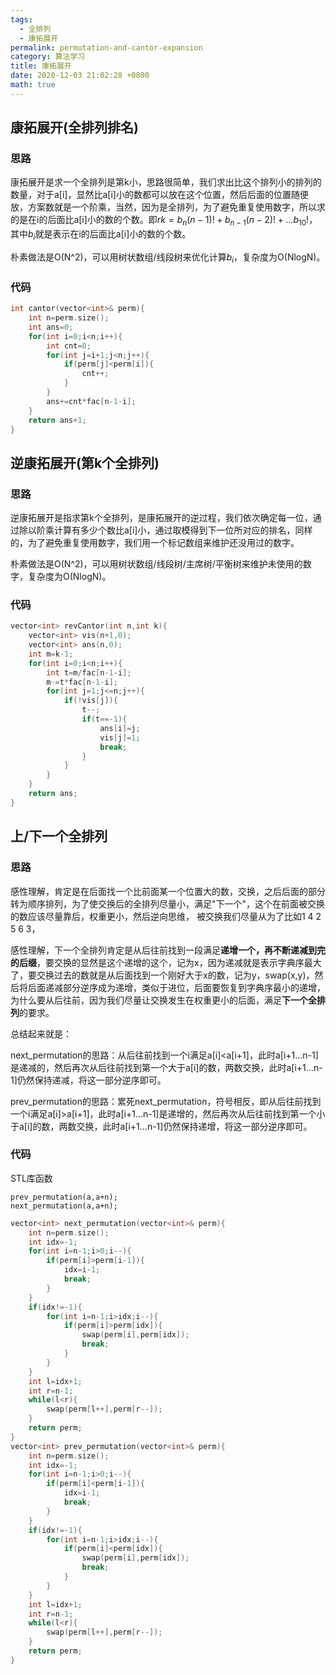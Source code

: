 ```yaml
---
tags: 
  - 全排列
  - 康拓展开
permalink: permutation-and-cantor-expansion
category: 算法学习
title: 康拓展开
date: 2020-12-03 21:02:28 +0800
math: true
---
```


## 康拓展开(全排列排名)

### 思路

康拓展开是求一个全排列是第k小，思路很简单，我们求出比这个排列小的排列的数量，对于a[i]，显然比a[i]小的数都可以放在这个位置，然后后面的位置随便放，方案数就是一个阶乘，当然，因为是全排列，为了避免重复使用数字，所以求的是在i的后面比a[i]小的数的个数。即$rk=b_n(n-1)!+b_{n-1}(n-2)!+...b_10!$，其中$b_i$就是表示在i的后面比a[i]小的数的个数。

朴素做法是O(N^2)，可以用树状数组/线段树来优化计算$b_i$，复杂度为O(NlogN)。

### 代码

```cpp
int cantor(vector<int>& perm){
    int n=perm.size();
    int ans=0;
    for(int i=0;i<n;i++){
        int cnt=0;
        for(int j=i+1;j<n;j++){
            if(perm[j]<perm[i]){
                cnt++;
            }
        }
        ans+=cnt*fac[n-1-i];
    }
    return ans+1;
}
```

## 逆康拓展开(第k个全排列)

### 思路

逆康拓展开是指求第k个全排列，是康拓展开的逆过程，我们依次确定每一位，通过除以阶乘计算有多少个数比a[i]小，通过取模得到下一位所对应的排名，同样的，为了避免重复使用数字，我们用一个标记数组来维护还没用过的数字。

朴素做法是O(N^2)，可以用树状数组/线段树/主席树/平衡树来维护未使用的数字，复杂度为O(NlogN)。

### 代码

```cpp
vector<int> revCantor(int n,int k){
    vector<int> vis(n+1,0);
    vector<int> ans(n,0);
    int m=k-1;
    for(int i=0;i<n;i++){
        int t=m/fac[n-1-i];
        m-=t*fac[n-1-i];
        for(int j=1;j<=n;j++){
            if(!vis[j]){
                t--;
                if(t==-1){
                    ans[i]=j;
                    vis[j]=1;
                    break;
                }
            }
        }
    }
    return ans;
}
```

## 上/下一个全排列

### 思路

感性理解，肯定是在后面找一个比前面某一个位置大的数，交换，之后后面的部分转为顺序排列，为了使交换后的全排列尽量小，满足"下一个"，这个在前面被交换的数应该尽量靠后，权重更小，然后逆向思维，  被交换我们尽量从为了比如1 4 2 5 6 3，

感性理解，下一个全排列肯定是从后往前找到一段满足**递增一个，再不断递减到完的后缀**，要交换的显然是这个递增的这个，记为x，因为递减就是表示字典序最大了，要交换过去的数就是从后面找到一个刚好大于x的数，记为y，swap(x,y)，然后将后面递减部分逆序成为递增，类似于进位，后面要恢复到字典序最小的递增，为什么要从后往前，因为我们尽量让交换发生在权重更小的后面，满足**下一个全排列**的要求。

总结起来就是：

next_permutation的思路：从后往前找到一个i满足a[i]<a[i+1]，此时a[i+1...n-1]是递减的，然后再次从后往前找到第一个大于a[i]的数，两数交换，此时a[i+1...n-1]仍然保持递减，将这一部分逆序即可。

prev_permutation的思路：累死next_permutation，符号相反，即从后往前找到一个i满足a[i]>a[i+1]，此时a[i+1...n-1]是递增的，然后再次从后往前找到第一个小于a[i]的数，两数交换，此时a[i+1...n-1]仍然保持递增，将这一部分逆序即可。

### 代码

STL库函数

```
prev_permutation(a,a+n);
next_permutation(a,a+n);
```

```cpp
vector<int> next_permutation(vector<int>& perm){
    int n=perm.size();
    int idx=-1;
    for(int i=n-1;i>0;i--){
        if(perm[i]>perm[i-1]){
            idx=i-1;
            break;
        }
    }
    if(idx!=-1){
        for(int i=n-1;i>idx;i--){
            if(perm[i]>perm[idx]){
                swap(perm[i],perm[idx]);
                break;
            }
        }
    }
    int l=idx+1;
    int r=n-1;
    while(l<r){
        swap(perm[l++],perm[r--]);
    }
    return perm;
}
vector<int> prev_permutation(vector<int>& perm){
    int n=perm.size();
    int idx=-1;
    for(int i=n-1;i>0;i--){
        if(perm[i]<perm[i-1]){
            idx=i-1;
            break;
        }
    }
    if(idx!=-1){
        for(int i=n-1;i>idx;i--){
            if(perm[i]<perm[idx]){
                swap(perm[i],perm[idx]);
                break;
            }
        }
    }
    int l=idx+1;
    int r=n-1;
    while(l<r){
        swap(perm[l++],perm[r--]);
    }
    return perm;
}
```